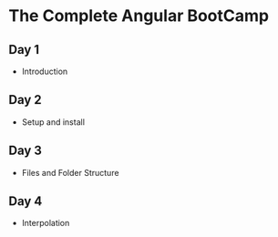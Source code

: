 # The Complete Angular BootCamp

## Day 1

- Introduction

## Day 2

- Setup and install

## Day 3

- Files and Folder Structure

## Day 4

- Interpolation

